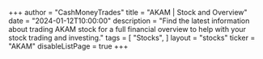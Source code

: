 +++
author = "CashMoneyTrades"
title = "AKAM | Stock and Overview"
date = "2024-01-12T10:00:00"
description = "Find the latest information about trading AKAM stock for a full financial overview to help with your stock trading and investing."
tags = [
   "Stocks",
]
layout = "stocks"
ticker = "AKAM"
disableListPage = true
+++
